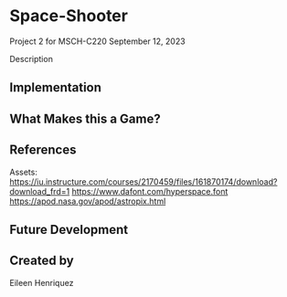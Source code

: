# Space-Shooter
Project 2 for MSCH-C220
September 12, 2023

Description

## Implementation

## What Makes this a Game?

## References
Assets: 
https://iu.instructure.com/courses/2170459/files/161870174/download?download_frd=1
https://www.dafont.com/hyperspace.font
https://apod.nasa.gov/apod/astropix.html

## Future Development

## Created by
Eileen Henriquez
